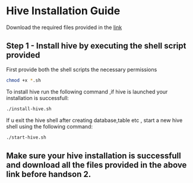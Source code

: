# Hive Installation Guide

Download the required files provided in the <a href="https://drive.google.com/drive/folders/15aXN759-l-z5Vdyg6gkNWDCv080qrKfx?usp=sharing" target="_blank">link</a>

## Step 1 - Install hive by executing the shell script provided

First provide both the shell scripts the necessary permissions

```bash
chmod +x *.sh 
```

To install hive run the following command ,if hive is launched your installation is successfull:

```bash
./install-hive.sh
```

If u exit the hive shell after creating database,table etc , start a new hive shell using the following command:

```bash
./start-hive.sh
```

## Make sure your hive installation is successfull and download all the files provided in the above link before handson 2.